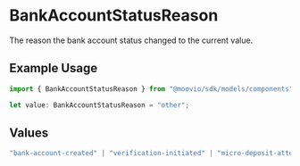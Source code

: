 # BankAccountStatusReason

The reason the bank account status changed to the current value.

## Example Usage

```typescript
import { BankAccountStatusReason } from "@moovio/sdk/models/components";

let value: BankAccountStatusReason = "other";
```

## Values

```typescript
"bank-account-created" | "verification-initiated" | "micro-deposit-attempts-exceeded" | "micro-deposit-expired" | "max-verification-failures" | "verification-attempts-exceeded" | "verification-expired" | "verification-successful" | "ach-debit-return" | "ach-credit-return" | "rtp-credit-failure" | "micro-deposit-return" | "admin-action" | "other"
```
